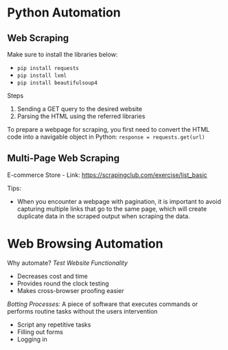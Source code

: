 # Python Automation

## Web Scraping
Make sure to install the libraries below:
- ``pip install requests``
- ``pip install lxml``
- ``pip install beautifulsoup4``

Steps
1. Sending a GET query to the desired website
2. Parsing the HTML using the referred libraries

To prepare a webpage for scraping, you first need to convert the HTML code into a navigable object in Python:
``response = requests.get(url)``

## Multi-Page Web Scraping
E-commerce Store - Link: https://scrapingclub.com/exercise/list_basic

Tips:
- When you encounter a webpage with pagination, it is important to avoid capturing multiple links that go to the same page, which will create duplicate data in the scraped output when scraping the data.

# Web Browsing Automation
Why automate?
*Test Website Functionality*
- Decreases cost and time
- Provides round the clock testing
- Makes cross-browser proofing easier

*Botting Processes:* A piece of software that executes commands or performs routine tasks without the users intervention
- Script any repetitive tasks
- Filling out forms
- Logging in
